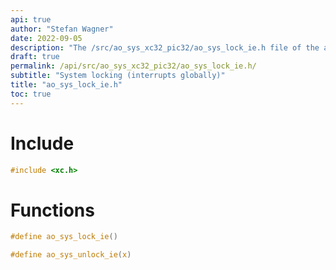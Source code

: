 ```yaml
---
api: true
author: "Stefan Wagner"
date: 2022-09-05
description: "The /src/ao_sys_xc32_pic32/ao_sys_lock_ie.h file of the ao real-time operating system."
draft: true
permalink: /api/src/ao_sys_xc32_pic32/ao_sys_lock_ie.h/
subtitle: "System locking (interrupts globally)"
title: "ao_sys_lock_ie.h"
toc: true
---
```


# Include

```c
#include <xc.h>
```

# Functions

```c
#define ao_sys_lock_ie()
```

```c
#define ao_sys_unlock_ie(x)
```
